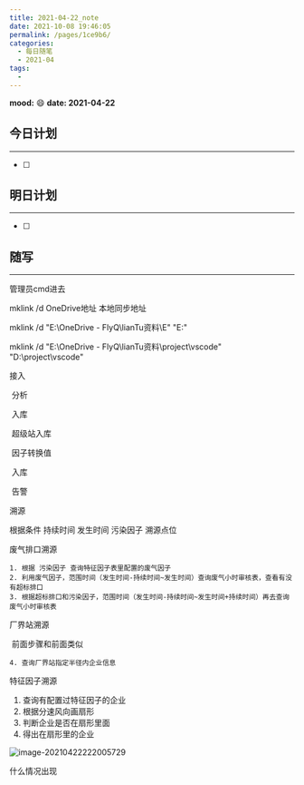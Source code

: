 ```yaml
---
title: 2021-04-22_note
date: 2021-10-08 19:46:05
permalink: /pages/1ce9b6/
categories:
  - 每日随笔
  - 2021-04
tags:
  - 
---
```

**mood:** :smile:  																		**date: 2021-04-22**  
## 今日计划  
------
- [ ]  
## 明日计划  
------
- [ ]  
## 随写 
------

管理员cmd进去

mklink /d OneDrive地址 本地同步地址

mklink /d "E:\OneDrive - FlyQ\lianTu资料\E" "E:\"

mklink /d "E:\OneDrive - FlyQ\lianTu资料\project\vscode" "D:\project\vscode"



接入

​	分析

​	入库

​		超级站入库

​		因子转换值

​		入库

​		告警



溯源

根据条件 持续时间 发生时间 污染因子 溯源点位



废气排口溯源

 	1. 根据 污染因子 查询特征因子表里配置的废气因子
 	2. 利用废气因子，范围时间（发生时间-持续时间~发生时间）查询废气小时审核表，查看有没有超标排口
 	3. 根据超标排口和污染因子，范围时间（发生时间-持续时间~发生时间+持续时间）再去查询废气小时审核表

厂界站溯源

​	前面步骤和前面类似

	4. 查询厂界站指定半径内企业信息

特征因子溯源

1. 查询有配置过特征因子的企业
2. 根据分速风向画扇形
3. 判断企业是否在扇形里面
4. 得出在扇形里的企业









![image-20210422222005729](D:\project\vscode\vuepress-theme-reco-demo\my-blog\blogs\每日随笔\2021-04-22_note.assets\image-20210422222005729.png)

什么情况出现



